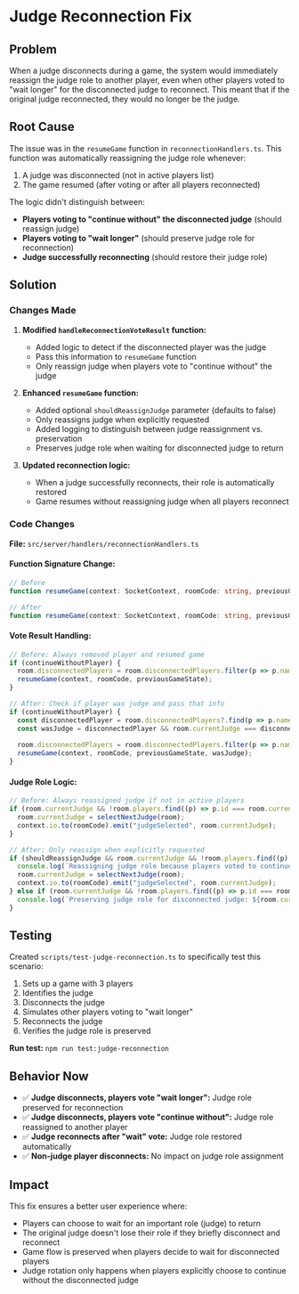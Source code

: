 # Judge Reconnection Fix

## Problem
When a judge disconnects during a game, the system would immediately reassign the judge role to another player, even when other players voted to "wait longer" for the disconnected judge to reconnect. This meant that if the original judge reconnected, they would no longer be the judge.

## Root Cause
The issue was in the `resumeGame` function in `reconnectionHandlers.ts`. This function was automatically reassigning the judge role whenever:
1. A judge was disconnected (not in active players list)
2. The game resumed (after voting or after all players reconnected)

The logic didn't distinguish between:
- **Players voting to "continue without" the disconnected judge** (should reassign judge)
- **Players voting to "wait longer"** (should preserve judge role for reconnection)
- **Judge successfully reconnecting** (should restore their judge role)

## Solution
### Changes Made

1. **Modified `handleReconnectionVoteResult` function:**
   - Added logic to detect if the disconnected player was the judge
   - Pass this information to `resumeGame` function
   - Only reassign judge when players vote to "continue without" the judge

2. **Enhanced `resumeGame` function:**
   - Added optional `shouldReassignJudge` parameter (defaults to false)
   - Only reassigns judge when explicitly requested
   - Added logging to distinguish between judge reassignment vs. preservation
   - Preserves judge role when waiting for disconnected judge to return

3. **Updated reconnection logic:**
   - When a judge successfully reconnects, their role is automatically restored
   - Game resumes without reassigning judge when all players reconnect

### Code Changes

**File:** `src/server/handlers/reconnectionHandlers.ts`

#### Function Signature Change:
```typescript
// Before
function resumeGame(context: SocketContext, roomCode: string, previousGameState: GameState)

// After  
function resumeGame(context: SocketContext, roomCode: string, previousGameState: GameState, shouldReassignJudge: boolean = false)
```

#### Vote Result Handling:
```typescript
// Before: Always removed player and resumed game
if (continueWithoutPlayer) {
  room.disconnectedPlayers = room.disconnectedPlayers.filter(p => p.name !== disconnectedPlayerName);
  resumeGame(context, roomCode, previousGameState);
}

// After: Check if player was judge and pass that info
if (continueWithoutPlayer) {
  const disconnectedPlayer = room.disconnectedPlayers?.find(p => p.name === disconnectedPlayerName);
  const wasJudge = disconnectedPlayer && room.currentJudge === disconnectedPlayer.socketId;
  
  room.disconnectedPlayers = room.disconnectedPlayers.filter(p => p.name !== disconnectedPlayerName);
  resumeGame(context, roomCode, previousGameState, wasJudge);
}
```

#### Judge Role Logic:
```typescript
// Before: Always reassigned judge if not in active players
if (room.currentJudge && !room.players.find((p) => p.id === room.currentJudge)) {
  room.currentJudge = selectNextJudge(room);
  context.io.to(roomCode).emit("judgeSelected", room.currentJudge);
}

// After: Only reassign when explicitly requested
if (shouldReassignJudge && room.currentJudge && !room.players.find((p) => p.id === room.currentJudge)) {
  console.log(`Reassigning judge role because players voted to continue without the disconnected judge`);
  room.currentJudge = selectNextJudge(room);
  context.io.to(roomCode).emit("judgeSelected", room.currentJudge);
} else if (room.currentJudge && !room.players.find((p) => p.id === room.currentJudge)) {
  console.log(`Preserving judge role for disconnected judge: ${room.currentJudge}`);
}
```

## Testing
Created `scripts/test-judge-reconnection.ts` to specifically test this scenario:
1. Sets up a game with 3 players
2. Identifies the judge
3. Disconnects the judge
4. Simulates other players voting to "wait longer"
5. Reconnects the judge
6. Verifies the judge role is preserved

**Run test:** `npm run test:judge-reconnection`

## Behavior Now
- ✅ **Judge disconnects, players vote "wait longer":** Judge role preserved for reconnection
- ✅ **Judge disconnects, players vote "continue without":** Judge role reassigned to another player  
- ✅ **Judge reconnects after "wait" vote:** Judge role restored automatically
- ✅ **Non-judge player disconnects:** No impact on judge role assignment

## Impact
This fix ensures a better user experience where:
- Players can choose to wait for an important role (judge) to return
- The original judge doesn't lose their role if they briefly disconnect and reconnect
- Game flow is preserved when players decide to wait for disconnected players
- Judge rotation only happens when players explicitly choose to continue without the disconnected judge
